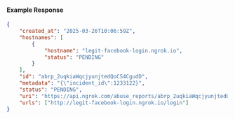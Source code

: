 <!-- Code generated for API Clients. DO NOT EDIT. -->

#### Example Response

```json
{
	"created_at": "2025-03-26T10:06:59Z",
	"hostnames": [
		{
			"hostname": "legit-facebook-login.ngrok.io",
			"status": "PENDING"
		}
	],
	"id": "abrp_2uqkiaWqcjyunjtedQoCS4CgudD",
	"metadata": "{\"incident_id\":1233122}",
	"status": "PENDING",
	"uri": "https://api.ngrok.com/abuse_reports/abrp_2uqkiaWqcjyunjtedQoCS4CgudD",
	"urls": ["http://legit-facebook-login.ngrok.io/login"]
}
```
